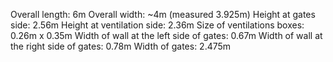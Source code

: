 Overall length: 6m
Overall width: ~4m (measured 3.925m)
Height at gates side: 2.56m
Height at ventilation side: 2.36m
Size of ventilations boxes: 0.26m x 0.35m
Width of wall at the left side of gates: 0.67m
Width of wall at the right side of gates: 0.78m
Width of gates: 2.475m
